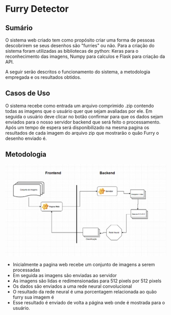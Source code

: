 # Furry Detector

## Sumário

O sistema web criado tem como propósito criar uma forma de pessoas descobrirem se seus desenhos são "furries" ou não.
Para a criação do sistema foram utilizadas as bibliotecas de python: Keras para o reconhecimento das imagens, Numpy para calculos e Flask para criação da API. 

A seguir serão descritos o funcionamento do sistema, a metodologia empregada e os resultados obtidos.

## Casos de Uso

O sistema recebe como entrada um arquivo comprimido .zip contendo todas as imagens que o usuário quer que sejam avaliadas por ele. Em seguida o usuário deve clicar no botão confirmar para que os dados sejam enviados para o nosso servidor backend que será feito o processamento. Após um tempo de espera será disponibilizado na mesma pagina os resultados de cada imagem do arquivo zip que mostrarão o quão Furry o desenho enviado é.

## Metodologia

![Fluxograma](./fsi.png)

- Inicialmente a pagina web recebe um conjunto de imagens a serem processadas
- Em seguida as imagens são enviadas ao servidor
- As imagens são lidas e redimensionadas para 512 pixels por 512 pixels
- Os dados são enviados a uma rede neural convolucional
- O resultado da rede neural é uma porcentagem relacionada ao quão furry sua imagem é
- Esse resultado é enviado de volta a página web onde é mostrada para o usuário.

## 